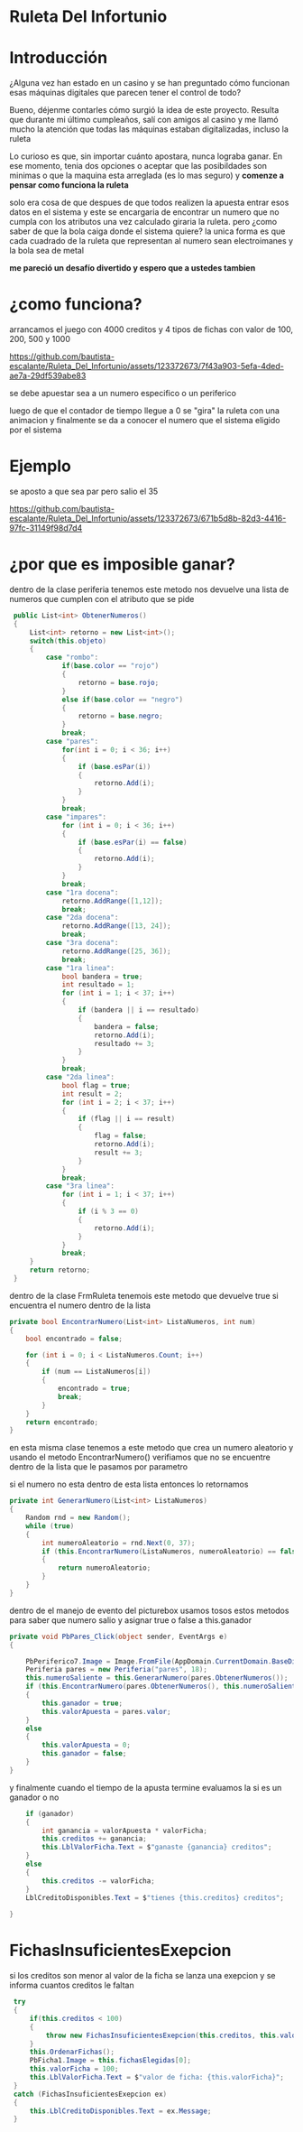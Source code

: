 # Ruleta Del Infortunio

# Introducción
¿Alguna vez han estado en un casino y se han preguntado cómo funcionan esas máquinas digitales que parecen tener el control de todo? 

Bueno, déjenme contarles cómo surgió la idea de este proyecto. Resulta que durante mi último cumpleaños, salí con amigos al casino y me llamó mucho la atención que todas las máquinas estaban digitalizadas, incluso la ruleta

Lo curioso es que, sin importar cuánto apostara, nunca lograba ganar. En ese momento, tenia dos opciones o aceptar que las posibildades son minimas o que la maquina esta arreglada (es lo mas seguro) y **comenze a pensar como funciona la ruleta**

solo era cosa de que despues de que todos realizen la apuesta entrar esos datos en el sistema y este se encargaria de encontrar un numero que no cumpla con los atributos una vez calculado giraria la ruleta. pero ¿como saber de que la bola caiga donde el sistema quiere? la unica forma es que cada cuadrado de la ruleta que representan al numero sean electroimanes y la bola sea de metal

**me pareció un desafío divertido y espero que a ustedes tambien**

# ¿como funciona?

arrancamos el juego con 4000 creditos y 4 tipos de fichas con valor de 100, 200, 500 y 1000 

https://github.com/bautista-escalante/Ruleta_Del_Infortunio/assets/123372673/7f43a903-5efa-4ded-ae7a-29df539abe83

se debe apuestar sea a un numero especifico o un periferico 

luego de que el contador de tiempo llegue a 0 se "gira" la ruleta con una animacion y finalmente se da a conocer el numero que el sistema eligido por el sistema

# Ejemplo

se aposto a que sea par pero salio el 35

https://github.com/bautista-escalante/Ruleta_Del_Infortunio/assets/123372673/671b5d8b-82d3-4416-97fc-31149f98d7d4

# ¿por que es imposible ganar?

dentro de la clase periferia tenemos este metodo nos devuelve una lista de numeros que cumplen con el atributo que se pide

```csharp
 public List<int> ObtenerNumeros()
 {
     List<int> retorno = new List<int>();
     switch(this.objeto)
     {
         case "rombo":
             if(base.color == "rojo")
             {
                 retorno = base.rojo;
             }
             else if(base.color == "negro")
             {
                 retorno = base.negro;
             }
             break;
         case "pares":
             for(int i = 0; i < 36; i++)
             {
                 if (base.esPar(i))
                 {
                     retorno.Add(i);
                 }
             }
             break;
         case "impares":
             for (int i = 0; i < 36; i++)
             {
                 if (base.esPar(i) == false)
                 {
                     retorno.Add(i);
                 }
             }
             break;
         case "1ra docena":
             retorno.AddRange([1,12]);
             break;
         case "2da docena":
             retorno.AddRange([13, 24]);
             break;
         case "3ra docena":
             retorno.AddRange([25, 36]);
             break;
         case "1ra linea":
             bool bandera = true;
             int resultado = 1;
             for (int i = 1; i < 37; i++)
             {
                 if (bandera || i == resultado)
                 {
                     bandera = false;
                     retorno.Add(i);
                     resultado += 3;
                 }
             }
             break;
         case "2da linea":
             bool flag = true;
             int result = 2;
             for (int i = 2; i < 37; i++)
             {
                 if (flag || i == result)
                 {
                     flag = false;
                     retorno.Add(i);
                     result += 3;
                 }
             }
             break;
         case "3ra linea":
             for (int i = 1; i < 37; i++)
             {
                 if (i % 3 == 0)
                 {
                     retorno.Add(i);
                 }
             }
             break;
     }
     return retorno;
 }
```

dentro de la clase FrmRuleta tenemois este metodo que devuelve true si encuentra el numero dentro de la lista

```csharp
private bool EncontrarNumero(List<int> ListaNumeros, int num)
{
    bool encontrado = false;

    for (int i = 0; i < ListaNumeros.Count; i++)
    {
        if (num == ListaNumeros[i])
        {
            encontrado = true;
            break;
        }
    }
    return encontrado;
}
```
en esta misma clase tenemos a este metodo que crea un numero aleatorio y usando el metodo EncontrarNumero() verifiamos que no se encuentre dentro de la lista que le pasamos por parametro

si el numero no esta dentro de esta lista entonces lo retornamos

```csharp
private int GenerarNumero(List<int> ListaNumeros)
{
    Random rnd = new Random();
    while (true)
    {
        int numeroAleatorio = rnd.Next(0, 37);
        if (this.EncontrarNumero(ListaNumeros, numeroAleatorio) == false)
        {
            return numeroAleatorio;
        }
    }
}
```

dentro de el manejo de evento del picturebox usamos tosos estos metodos para saber que numero salio y asignar true o false a this.ganador

```csharp
private void PbPares_Click(object sender, EventArgs e)
{

    PbPeriferico7.Image = Image.FromFile(AppDomain.CurrentDomain.BaseDirectory + $"perifericos_elegidos\\pares_elegido.png");
    Periferia pares = new Periferia("pares", 18);
    this.numeroSaliente = this.GenerarNumero(pares.ObtenerNumeros());
    if (this.EncontrarNumero(pares.ObtenerNumeros(), this.numeroSaliente))
    {
        this.ganador = true;
        this.valorApuesta = pares.valor;
    }
    else
    {
        this.valorApuesta = 0;
        this.ganador = false;
    }
}
```
y finalmente cuando el tiempo de la apusta termine evaluamos la si es un ganador o no 

```csharp
    if (ganador)
    {
        int ganancia = valorApuesta * valorFicha;
        this.creditos += ganancia;
        this.LblValorFicha.Text = $"ganaste {ganancia} creditos";
    }
    else
    {
        this.creditos -= valorFicha;
    }
    LblCreditoDisponibles.Text = $"tienes {this.creditos} creditos";
    
}
```

# FichasInsuficientesExepcion

si los creditos son menor al valor de la ficha se lanza una exepcion y se informa cuantos creditos le faltan
```csharp
 try
 {
     if(this.creditos < 100)
     {
         throw new FichasInsuficientesExepcion(this.creditos, this.valorFicha);
     }
     this.OrdenarFichas();
     PbFicha1.Image = this.fichasElegidas[0];
     this.valorFicha = 100;
     this.LblValorFicha.Text = $"valor de ficha: {this.valorFicha}";
 }
 catch (FichasInsuficientesExepcion ex)
 {
     this.LblCreditoDisponibles.Text = ex.Message;
 }
```
